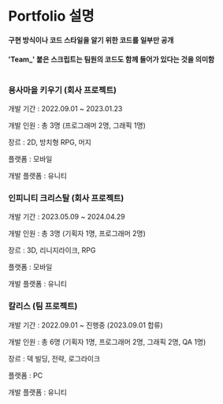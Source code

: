# Portfolio 설명
#### **구현 방식이나 코드 스타일을 알기 위한 코드를 일부만 공개**
#### **'Team_' 붙은 스크립트는 팀원의 코드도 함께 들어가 있다는 것을 의미함**
#
### 용사마을 키우기 (회사 프로젝트)
개발 기간 : 2022.09.01 ~ 2023.01.23

개발 인원 : 총 3명 (프로그래머 2명, 그래픽 1명)

장르 : 2D, 방치형 RPG, 머지

플랫폼 : 모바일

개발 플랫폼 : 유니티
### 인피니티 크리스탈 (회사 프로젝트)
개발 기간 : 2023.05.09 ~ 2024.04.29

개발 인원 : 총 3명 (기획자 1명, 프로그래머 2명)

장르 : 3D, 리니지라이크, RPG

플랫폼 : 모바일

개발 플랫폼 : 유니티
### 칼리스 (팀 프로젝트)

개발 기간 : 2022.09.01 ~ 진행중 (2023.09.01 합류)

개발 인원 : 총 6명 (기획자 1명, 프로그래머 2명, 그래픽 2명, QA 1명)

장르 : 덱 빌딩, 전략, 로그라이크

플랫폼 : PC

개발 플랫폼 : 유니티
